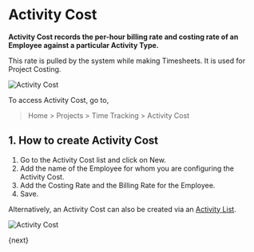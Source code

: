 <!-- add-breadcrumbs -->
# Activity Cost

**Activity Cost records the per-hour billing rate and costing rate of an Employee against a particular Activity Type.**

This rate is pulled by the system while making Timesheets. It is used for Project Costing.

<img class="screenshot" alt="Activity Cost" src="{{docs_base_url}}/assets/img/project/projects-activity-cost.png">

To access Activity Cost, go to,

> Home > Projects > Time Tracking > Activity Cost

## 1. How to create Activity Cost

  1. Go to the Activity Cost list and click on New.
  2. Add the name of the Employee for whom you are configuring the Activity Cost.
  3. Add the Costing Rate and the Billing Rate for the Employee.
  3. Save.

Alternatively, an Activity Cost can also be created via an [Activity List](/docs/user/manual/en/projects/activity-type).

<img class="screenshot" alt="Activity Cost" src="{{docs_base_url}}/assets/img/project/projects-activity-cost-activity-type.png">

{next}
